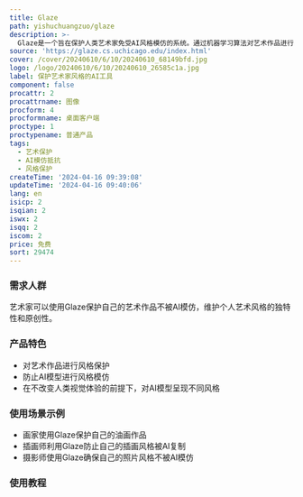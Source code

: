 ```yaml
---
title: Glaze
path: yishuchuangzuo/glaze
description: >-
  Glaze是一个旨在保护人类艺术家免受AI风格模仿的系统。通过机器学习算法对艺术作品进行微小改动，使其对人类眼睛看起来不变，但对AI模型则呈现出完全不同的艺术风格。这样，当有人试图模仿特定艺术家的风格时，AI生成的结果将与预期大相径庭。Glaze不是永久解决方案，但是一个必要的第一步，为艺术家提供抵抗AI模仿的工具。
source: 'https://glaze.cs.uchicago.edu/index.html'
cover: /cover/20240610/6/10/20240610_68149bfd.jpg
logo: /logo/20240610/6/10/20240610_26585c1a.jpg
label: 保护艺术家风格的AI工具
component: false
procattr: 2
procattrname: 图像
procform: 4
procformname: 桌面客户端
proctype: 1
proctypename: 普通产品
tags:
  - 艺术保护
  - AI模仿抵抗
  - 风格保护
createTime: '2024-04-16 09:39:08'
updateTime: '2024-04-16 09:40:06'
lang: en
isicp: 2
isqian: 2
iswx: 2
isqq: 2
iscom: 2
price: 免费
sort: 29474
---
```




### 需求人群
艺术家可以使用Glaze保护自己的艺术作品不被AI模仿，维护个人艺术风格的独特性和原创性。

### 产品特色
* 对艺术作品进行风格保护
* 防止AI模型进行风格模仿
* 在不改变人类视觉体验的前提下，对AI模型呈现不同风格

### 使用场景示例
* 画家使用Glaze保护自己的油画作品
* 插画师利用Glaze防止自己的插画风格被AI复制
* 摄影师使用Glaze确保自己的照片风格不被AI模仿

### 使用教程


  
